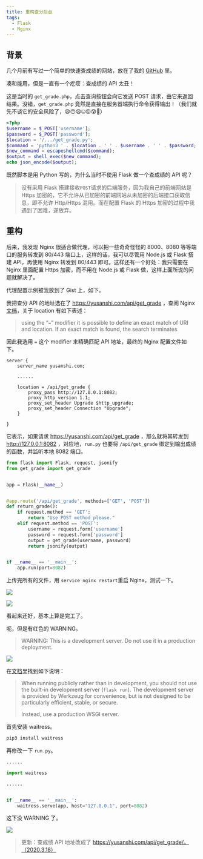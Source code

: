 ```yaml
---
title: 重构查分后台
tags:
  - Flask
  - Nginx
---
```


## 背景

几个月前有写过一个简单的快速查成绩的网站，放在了我的 [GitHub](https://github.com/yusanshi/USTC_grade_query) 里。

凑和能用，但是一直有一个疙瘩：查成绩的 API 太丑！

这是当时的 `get_grade.php`，点击查询按钮会向它发送 POST 请求，由它来返回结果。没错，`get_grade.php` 竟然是直接在服务器端执行命令获得输出！（我们就先不谈它的安全风险了，😫😶😫🤐😖😰🤢）

```php
<?php
$username = $_POST['username'];
$password = $_POST['password'];
$location = '/.../get_grade.py';
$command = 'python3 ' . $location . ' ' . $username . ' ' . $password;
$new_command = escapeshellcmd($command);
$output = shell_exec($new_command);
echo json_encode($output);
```

既然脚本是用 Python 写的，为什么当时不使用 Flask 做一个查成绩的 API 呢？

> 没有采用 Flask 搭建接收`POST`请求的后端服务，因为我自己的前端网站是 Https 加密的，它不允许从已加密的前端网站从未加密的后端接口获取信息，即不允许 Http/Https 混用。而在配置 Flask 的 Https 加密的过程中我遇到了困难，遂放弃。

## 重构

后来，我发现 Nginx 很适合做代理，可以把一些奇奇怪怪的 8000、8080 等等端口的服务转发到 80/443 端口上，这样的话，我可以尽管用 Node.js 或 Flask 搭建 API，再使用 Nginx 转发到 80/443 即可。这样还有一个好处：我只需要在 Nginx 里面配置 Https 加密，而不用在 Node.js 或 Flask 做，这样上面所说的问题就解决了。

代理配置示例被我放到了 Gist 上，如下。

<script src="https://gist.github.com/yusanshi/6e041397af2ce86d605e42496082ed46.js"></script>

我把查分 API 的地址选在了 https://yusanshi.com/api/get_grade ，查阅 Nginx [文档](http://nginx.org/en/docs/http/ngx_http_core_module.html#location)，关于 location 有如下表述：

> using the “`=`” modifier it is possible to define an exact match of URI and location. If an exact match is found, the search terminates

因此我选用 `=` 这个 modifier 来精确匹配 API 地址，最终的 Nginx 配置文件如下。

```
server {
    server_name yusanshi.com;

	......

    location = /api/get_grade {
        proxy_pass http://127.0.0.1:8082;
        proxy_http_version 1.1;
        proxy_set_header Upgrade $http_upgrade;
        proxy_set_header Connection "Upgrade";
    }

}
```

它表示，如果请求 https://yusanshi.com/api/get_grade ，那么就将其转发到 http://127.0.0.1:8082 ，对应地，`run.py` 也要将 `/api/get_grade` 绑定到输出成绩的函数，并监听本地 8082 端口。

```python
from flask import Flask, request, jsonify
from get_grade import get_grade


app = Flask(__name__)


@app.route('/api/get_grade', methods=['GET', 'POST'])
def return_grade():
    if request.method == 'GET':
        return "Use POST method please."
    elif request.method == 'POST':
        username = request.form['username']
        password = request.form['password']
        output = get_grade(username, password)
        return jsonify(output)


if __name__ == '__main__':
    app.run(port=8082)

```

上传完所有的文件，用 `service nginx restart`重启 Nginx，测试一下。

![](https://img.yusanshi.com/upload/20191124155944442277.png)

![](https://img.yusanshi.com/upload/20191124164852729632.png)

看起来还好，基本上算是完工了。

呃，但是有红色的 WARNING。

> WARNING: This is a development server. Do not use it in a production deployment.

![](https://img.yusanshi.com/upload/20191124161740485095.png)

在[文档](https://flask.palletsprojects.com/en/1.1.x/tutorial/deploy/#run-with-a-production-server)里找到如下说明：

> When running publicly rather than in development, you should not use the built-in development server (`flask run`). The development server is provided by Werkzeug for convenience, but is not designed to be particularly efficient, stable, or secure.
>
> Instead, use a production WSGI server.

首先安装 waitress。

```bash
pip3 install waitress
```

再修改一下 `run.py`。

```python
......

import waitress

......


if __name__ == '__main__':
    waitress.serve(app, host="127.0.0.1", port=8082)
```

这下没 WARNING 了。

![](https://img.yusanshi.com/upload/20191124164237404872.png)

> 更新：查成绩 API 地址改成了 https://yusanshi.com/api/get_grade/。（2020.3.18）
